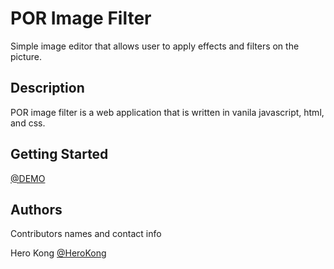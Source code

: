 # POR Image Filter

Simple image editor that allows user to apply effects and filters on the picture.

## Description

POR image filter is a web application that is written in vanila javascript, html, and css. 

## Getting Started

[@DEMO]()

## Authors

Contributors names and contact info

Hero Kong
[@HeroKong](https://www.linkedin.com/in/hero-kong-439811196)
